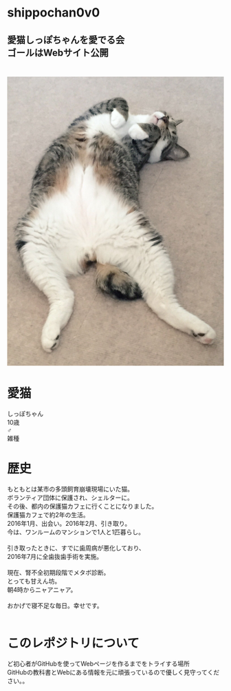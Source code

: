 ﻿# shippochan0v0
愛猫しっぽちゃんを愛でる会<br>
ゴールはWebサイト公開<br>
<br>
---

<img src="https://github.com/Mizuho0v0/Photo/blob/master/IMG_1706.JPG?raw=true" alt="しっぽちゃん" title="サンプル">

# 愛猫
しっぽちゃん<br>
10歳<br>
♂<br>
雑種<br>

# 歴史
もともとは某市の多頭飼育崩壊現場にいた猫。<br>
ボランティア団体に保護され、シェルターに。<br>
その後、都内の保護猫カフェに行くことになりました。<br>
保護猫カフェで約2年の生活。<br>
2016年1月、出会い。2016年2月、引き取り。<br>
今は、ワンルームのマンションで1人と1匹暮らし。<br>
<br>
引き取ったときに、すでに歯周病が悪化しており、<br>
2016年7月に全歯抜歯手術を実施。<br>
<br>
現在、腎不全初期段階でメタボ診断。<br>
とっても甘えん坊。<br>
朝4時からニャアニャア。<br>
<br>
おかげで寝不足な毎日。幸せです。<br>
<br>
# このレポジトリについて
ど初心者がGitHubを使ってWebページを作るまでをトライする場所<br>
GitHubの教科書とWebにある情報を元に頑張っているので優しく見守ってください。。<br>
